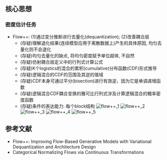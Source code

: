 ## 核心思想
### 密度估计任务
- Flow++: (1)通过变分推断进行去量化(dequantization); (2)改善耦合层
	- (存疑)理解退化结果(连续模型应用于离散数据上)产生的具体原因, 均匀去量化则不会退化
	- (存疑)均匀去量化的缺点, 将均匀密度赋予单位超体, 不自然
	- (存疑)仿射耦合层定义中的行列式计算公式
	- (存疑)K个logistics的混合的累积(cumulative)分布函数(CDF)形式推导
	- (存疑)逻辑混合的CDF的范围及其逆的值域
	- (存疑)CDF本身可通过平分(bisection)进行有效逆，因为它是单调递增函数
	- (存疑)逻辑混合CDF耦合变换的雅可比行列式涉及计算逻辑混合的概率密度函数
	- (存疑)条件的表达能力: 每个block结构
![flow++_1](images/flow%2B%2B_1.jpg)
![flow++_2](images/flow%2B%2B_2.jpg)
![flow++_3](images/flow%2B%2B_3.jpg)
![flow++_4](images/flow%2B%2B_4.jpg)
![flow++_5](images/flow%2B%2B_5.jpg)


## 参考文献
- Flow++: Improving Flow-Based Generative Models with Variational Dequantization and Architecture Design
- Categorical Normalizing Flows via Continuous Transformations